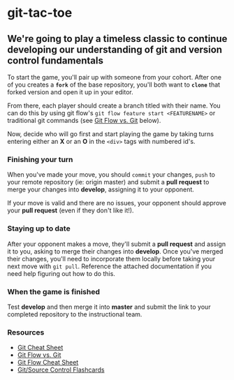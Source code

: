 # git-tac-toe

## We're going to play a timeless classic to continue developing our understanding of git and version control fundamentals

To start the game, you'll pair up with someone from your cohort.  After one of you creates a **`fork`** of the base repository, you'll both want to **`clone`** that forked version and open it up in your editor.  

From there, each player should create a branch titled with their name.  You can do this by using git flow's ```git flow feature start <FEATURENAME>``` or traditional git commands (see [Git Flow vs. Git](https://gist.github.com/andrewdwatters/ab3859079f139a31211308d4ac774813) below). 

Now, decide who will go first and start playing the game by taking turns entering either an **X** or an **O** in the ```<div>``` tags with numbered id's.  



### Finishing your turn

When you've made your move, you should ```commit``` your changes, ```push``` to your remote repository (ie: origin master) and submit a **pull request** to merge your changes into **develop**, assigning it to your opponent.  

If your move is valid and there are no issues, your opponent should approve your **pull request** (even if they don't like it!).  


### Staying up to date

After your opponent makes a move, they'll submit a **pull request** and assign it to you, asking to merge their changes into **develop**.  Once you've merged their changes, you'll need to incorporate them locally before taking your next move with ```git pull```.  Reference the attached documentation if you need help figuring out how to do this.  


### When the game is finished

Test **develop** and then merge it into **master** and submit the link to your completed repository to the instructional team. 

### Resources
* [Git Cheat Sheet](https://github.github.com/training-kit/downloads/github-git-cheat-sheet.pdf)
* [Git Flow vs. Git](https://gist.github.com/andrewdwatters/ab3859079f139a31211308d4ac774813)
* [Git Flow Cheat Sheet](https://danielkummer.github.io/git-flow-cheatsheet/)
* [Git/Source Control Flashcards](https://www.goconqr.com/en-US/p/16397179)
